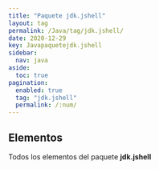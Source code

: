 ```yaml
---
title: "Paquete jdk.jshell"
layout: tag
permalink: /Java/tag/jdk.jshell/
date: 2020-12-29
key: Javapaquetejdk.jshell
sidebar: 
  nav: java
aside: 
  toc: true
pagination: 
  enabled: true
  tag: "jdk.jshell"
  permalink: /:num/
---
```


<h2>Elementos</h2>
Todos los elementos del paquete <strong>jdk.jshell</strong>
